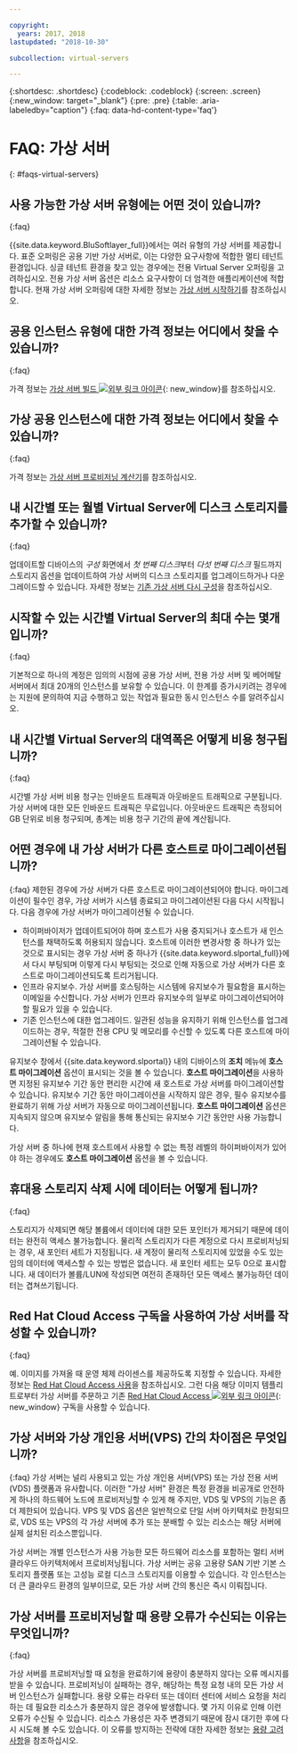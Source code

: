 ```yaml
---

copyright:
  years: 2017, 2018
lastupdated: "2018-10-30"

subcollection: virtual-servers

---
```


{:shortdesc: .shortdesc}
{:codeblock: .codeblock}
{:screen: .screen}
{:new_window: target="_blank"}
{:pre: .pre}
{:table: .aria-labeledby="caption"}
{:faq: data-hd-content-type='faq'}


# FAQ: 가상 서버  
{: #faqs-virtual-servers}

## 사용 가능한 가상 서버 유형에는 어떤 것이 있습니까?
{:faq}

{{site.data.keyword.BluSoftlayer_full}}에서는 여러 유형의 가상 서버를 제공합니다. 표준 오퍼링은 공용 기반 가상 서버로, 이는 다양한 요구사항에 적합한 멀티 테넌트 환경입니다. 싱글 테넌트 환경을 찾고 있는 경우에는 전용 Virtual Server 오퍼링을 고려하십시오. 전용 가상 서버 옵션은 리소스 요구사항이 더 엄격한 애플리케이션에 적합합니다. 현재 가상 서버 오퍼링에 대한 자세한 정보는 [가상 서버 시작하기](/docs/vsi?topic=virtual-servers-getting-started-tutorial)를 참조하십시오.

## 공용 인스턴스 유형에 대한 가격 정보는 어디에서 찾을 수 있습니까?
{:faq}

가격 정보는 [가상 서버 빌드 ![외부 링크 아이콘](../icons/launch-glyph.svg "외부 링크 아이콘")](https://www.ibm.com/cloud-computing/bluemix/virtual-servers){: new_window}를 참조하십시오.

## 가상 공용 인스턴스에 대한 가격 정보는 어디에서 찾을 수 있습니까?
{:faq}

가격 정보는 [가상 서버 프로비저닝 계산기](https://www.ibm.com/cloud-computing/bluemix/virtual-servers/calculator)를 참조하십시오.

## 내 시간별 또는 월별 Virtual Server에 디스크 스토리지를 추가할 수 있습니까?
{:faq}

업데이트할 디바이스의 *구성* 화면에서 *첫 번째 디스크*부터 *다섯 번째 디스크* 필드까지 스토리지 옵션을 업데이트하여 가상 서버의 디스크 스토리지를 업그레이드하거나 다운그레이드할 수 있습니다. 자세한 정보는 [기존 가상 서버 다시 구성](/docs/vsi?topic=virtual-servers-reconfiguring-virtual-servers)을 참조하십시오.

## 시작할 수 있는 시간별 Virtual Server의 최대 수는 몇개입니까?
{:faq}

기본적으로 하나의 계정은 임의의 시점에 공용 가상 서버, 전용 가상 서버 및 베어메탈 서버에서 최대 20개의 인스턴스를 보유할 수 있습니다.  이 한계를 증가시키려는 경우에는 지원에 문의하여 지금 수행하고 있는 작업과 필요한 동시 인스턴스 수를 알려주십시오.

## 내 시간별 Virtual Server의 대역폭은 어떻게 비용 청구됩니까?
{:faq}

시간별 가상 서버 비용 청구는 인바운드 트래픽과 아웃바운드 트래픽으로 구분됩니다. 가상 서버에 대한 모든 인바운드 트래픽은 무료입니다. 아웃바운드 트래픽은 측정되어 GB 단위로 비용 청구되며, 총계는 비용 청구 기간의 끝에 계산됩니다.

## 어떤 경우에 내 가상 서버가 다른 호스트로 마이그레이션됩니까?
{:faq}
제한된 경우에 가상 서버가 다른 호스트로 마이그레이션되어야 합니다. 마이그레이션이 필수인 경우, 가상 서버가 시스템 종료되고 마이그레이션된 다음 다시 시작됩니다. 다음 경우에 가상 서버가 마이그레이션될 수 있습니다.

* 하이퍼바이저가 업데이트되어야 하며 호스트가 사용 중지되거나 호스트가 새 인스턴스를 채택하도록 허용되지 않습니다. 호스트에 이러한 변경사항 중 하나가 있는 것으로 표시되는 경우 가상 서버 중 하나가 {{site.data.keyword.slportal_full}}에서 다시 부팅되며 이렇게 다시 부팅되는 것으로 인해 자동으로 가상 서버가 다른 호스트로 마이그레이션되도록 트리거됩니다.
* 인프라 유지보수. 가상 서버를 호스팅하는 시스템에 유지보수가 필요함을 표시하는 이메일을 수신합니다. 가상 서버가 인프라 유지보수의 일부로 마이그레이션되어야 할 필요가 있을 수 있습니다.
* 기존 인스턴스에 대한 업그레이드. 일관된 성능을 유지하기 위해 인스턴스를 업그레이드하는 경우, 적절한 전용 CPU 및 메모리를 수신할 수 있도록 다른 호스트에 마이그레이션될 수 있습니다.

유지보수 창에서 {{site.data.keyword.slportal}} 내의 디바이스의 **조치** 메뉴에 **호스트 마이그레이션** 옵션이 표시되는 것을 볼 수 있습니다. **호스트 마이그레이션**을 사용하면 지정된 유지보수 기간 동안 편리한 시간에 새 호스트로 가상 서버를 마이그레이션할 수 있습니다. 유지보수 기간 동안 마이그레이션을 시작하지 않은 경우, 필수 유지보수를 완료하기 위해 가상 서버가 자동으로 마이그레이션됩니다. **호스트 마이그레이션** 옵션은 지속되지 않으며 유지보수 알림을 통해 통신되는 유지보수 기간 동안만 사용 가능합니다.

가상 서버 중 하나에 현재 호스트에서 사용할 수 없는 특정 레벨의 하이퍼바이저가 있어야 하는 경우에도 **호스트 마이그레이션** 옵션을 볼 수 있습니다.

## 휴대용 스토리지 삭제 시에 데이터는 어떻게 됩니까?
{:faq}

스토리지가 삭제되면 해당 볼륨에서 데이터에 대한 모든 포인터가 제거되기 때문에 데이터는 완전히 액세스 불가능합니다. 물리적 스토리지가 다른 계정으로 다시 프로비저닝되는 경우, 새 포인터 세트가 지정됩니다. 새 계정이 물리적 스토리지에 있었을 수도 있는 임의 데이터에 액세스할 수 있는 방법은 없습니다. 새 포인터 세트는 모두 0으로 표시합니다. 새 데이터가 볼륨/LUN에 작성되면 여전히 존재하던 모든 액세스 불가능하던 데이터는 겹쳐쓰기됩니다.

## Red Hat Cloud Access 구독을 사용하여 가상 서버를 작성할 수 있습니까?
{:faq}

예. 이미지를 가져올 때 운영 체제 라이센스를 제공하도록 지정할 수 있습니다. 자세한 정보는 [Red Hat Cloud Access 사용](/docs/infrastructure/image-templates?topic=image-templates-using-your-own-os-license-or-subscription)을 참조하십시오. 그런 다음 해당 이미지 템플리트로부터 가상 서버를 주문하고 기존 [Red Hat Cloud Access ![외부 링크 아이콘](../icons/launch-glyph.svg "외부 링크 아이콘")](https://www.redhat.com/en/technologies/cloud-computing/cloud-access){: new_window} 구독을 사용할 수 있습니다.

## 가상 서버와 가상 개인용 서버(VPS) 간의 차이점은 무엇입니까?
{:faq}
가상 서버는 널리 사용되고 있는 가상 개인용 서버(VPS) 또는 가상 전용 서버(VDS) 플랫폼과 유사합니다. 이러한 "가상 서버" 환경은 특정 환경을 비공개로 안전하게 하나의 하드웨어 노드에 프로비저닝할 수 있게 해 주지만, VDS 및 VPS의 기능은 좀 더 제한되어 있습니다. VPS 및 VDS 옵션은 일반적으로 단일 서버 아키텍처로 한정되므로, VDS 또는 VPS의 각 가상 서버에 추가 또는 분배할 수 있는 리소스는 해당 서버에 실제 설치된 리소스뿐입니다.

가상 서버는 개별 인스턴스가 사용 가능한 모든 하드웨어 리소스를 포함하는 멀티 서버 클라우드 아키텍처에서 프로비저닝됩니다. 가상 서버는 공유 고용량 SAN 기반 기본 스토리지 플랫폼 또는 고성능 로컬 디스크 스토리지를 이용할 수 있습니다. 각 인스턴스는 더 큰 클라우드 환경의 일부이므로, 모든 가상 서버 간의 통신은 즉시 이뤄집니다.

<!--## I'm unable to connect to the virtualization API. How can I fix this?-->

<!--This error generally occurs because a password is outdated. To fix this, update the root or Administrator password for the virtual server's operating system in the {{site.data.keyword.slportal_full}}.-->

## 가상 서버를 프로비저닝할 때 용량 오류가 수신되는 이유는 무엇입니까?
{:faq}

가상 서버를 프로비저닝할 때 요청을 완료하기에 용량이 충분하지 않다는 오류 메시지를 받을 수 있습니다. 프로비저닝이 실패하는 경우, 해당하는 특정 요청 내의 모든 가상 서버 인스턴스가 실패합니다. 용량 오류는 라우터 또는 데이터 센터에 서비스 요청을 처리하는 데 필요한 리소스가 충분하지 않은 경우에 발생합니다. 몇 가지 이유로 인해 이런 오류가 수신될 수 있습니다. 리소스 가용성은 자주 변경되기 때문에 잠시 대기한 후에 다시 시도해 볼 수도 있습니다. 이 오류를 방지하는 전략에 대한 자세한 정보는 [용량 고려사항](/docs/vsi?topic=virtual-servers-capacity-considerations)을 참조하십시오.

